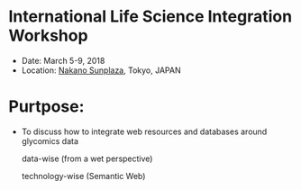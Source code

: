 
# International Life Science Integration Workshop
* Date: March 5-9, 2018
* Location: <a href="https://www.sunplaza.jp/en/">Nakano Sunplaza</a>, Tokyo, JAPAN

# Purtpose:
* To discuss how to integrate web resources and databases around glycomics data

  data-wise (from a wet perspective) 

  technology-wise (Semantic Web) 

